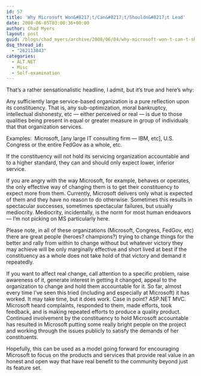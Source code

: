 ```yaml
---
id: 57
title: 'Why Microsoft Won&#8217;t/Can&#8217;t/Shouldn&#8217;t Lead'
date: 2008-06-05T03:00:36+00:00
author: Chad Myers
layout: post
guid: /blogs/chad_myers/archive/2008/06/04/why-microsoft-won-t-can-t-shouldn-t-lead.aspx
dsq_thread_id:
  - "262113843"
categories:
  - ALT.NET
  - Misc
  - Self-examination
---
```

That&#8217;s a rather sensationalistic headline, I admit, but it&#8217;s true and here&#8217;s why:

Any sufficiently large service-based organization is a pure reflection upon its constituency. That is, any sub-optimization, moral bankruptcy, intellectual dishonesty, etc &#8212; either perceived or real &#8212; is due to those qualities being present in equal or greater measure in group of individuals that that organization services.

Examples:&nbsp; Microsoft, [any large IT consulting firm &#8212; IBM, etc], U.S. Congress or the entire FedGov as a whole, etc.

If the constituency will not hold its servicing organization accountable and to a higher standard, they can and should only expect lower, inferior service.

If you are angry with the way Microsoft, for example, behaves or operates, the only effective way of changing them is to get their constituency to expect more from them. Currently, Microsoft delivers only what is expected of them and they have no reason to do otherwise. Sometimes this results in spectacular successes, sometimes spectacular failures, but usually mediocrity. Mediocrity, incidentally, is the norm for most human endeavors &#8212; I&#8217;m not picking on MS particularly here.

Please note, in all of these organizations (Microsoft, Congress, FedGov, etc) there are great people (heroes? champions?) trying to change things for the better and rally from within to change without but whatever victory they may achieve will be only marginally effective and short lived at best if the constituency as a whole does not take hold of that victory and demand it repeatedly.

If you want to affect real change, call attention to a specific problem, raise awareness of it, generate interest in getting it changed, appeal to the organization to change and hold them accountable for it. So far, almost every time I&#8217;ve seen this tried (including and especially at Microsoft) it has worked. It may take time, but it does work. Case in point? ASP.NET MVC. Microsoft heard complaints, responded to them, made efforts, took feedback, and is making repeated efforts to produce a quality product. Continued involvement by the constituency to hold Microsoft accountable has resulted in Microsoft putting some really bright people on the project and working through the issues publicly to satisfy the demands of her constituents.

Hopefully, this can be used as a model going forward for encouraging Microsoft to focus on the products and services that provide real value in an honest and open way that have real benefit to the community beyond just its feature set.